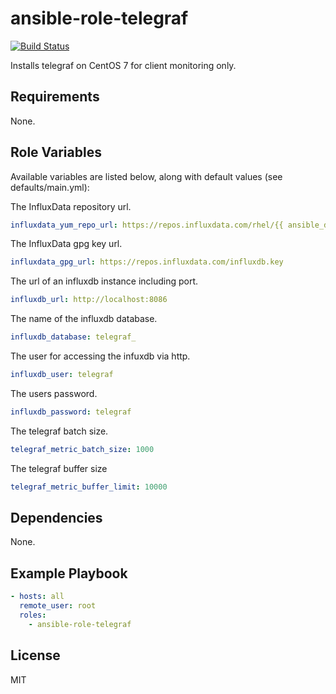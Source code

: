 # ansible-role-telegraf

[![Build Status](https://travis-ci.org/BadFever/ansible-role-telegraf.svg?branch=master)](https://travis-ci.org/BadFever/ansible-role-telegraf)

Installs telegraf on CentOS 7 for client monitoring only.

## Requirements

None.

## Role Variables

Available variables are listed below, along with default values (see defaults/main.yml):

The InfluxData repository url.

```yaml
influxdata_yum_repo_url: https://repos.influxdata.com/rhel/{{ ansible_distribution_major_version }}/{{ ansible_architecture }}/stable
```

The InfluxData gpg key url.

```yaml
influxdata_gpg_url: https://repos.influxdata.com/influxdb.key
```

The url of an influxdb instance including port.

```yaml
influxdb_url: http://localhost:8086
```

The name of the influxdb database.

```yaml
influxdb_database: telegraf_
```

The user for accessing the infuxdb via http.

```yaml
influxdb_user: telegraf
```

The users password.

```yaml
influxdb_password: telegraf
```

The telegraf batch size.

```yaml
telegraf_metric_batch_size: 1000
```

The telegraf buffer size

```yaml
telegraf_metric_buffer_limit: 10000
```

## Dependencies

None.

## Example Playbook

```yaml
- hosts: all
  remote_user: root
  roles:
    - ansible-role-telegraf
```

## License

MIT


